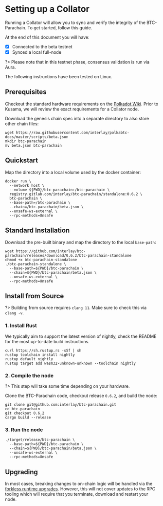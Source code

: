 # Setting up a Collator

Running a Collator will allow you to sync and verify the integrity of the BTC-Parachain.
To get started, follow this guide.

At the end of this document you will have:

- [x] Connected to the beta testnet
- [x] Synced a local full-node

?> Please note that in this testnet phase, consensus validation is run via Aura.

The following instructions have been tested on Linux.

## Prerequisites

Checkout the standard hardware requirements on the [Polkadot Wiki](https://wiki.polkadot.network/docs/en/maintain-guides-how-to-validate-polkadot#requirements).
Prior to Kusama, we will review the exact requirements for a Collator node.

Download the genesis chain spec into a separate directory to also store other chain files:

```shell
wget https://raw.githubusercontent.com/interlay/polkabtc-docs/master/scripts/beta.json
mkdir btc-parachain
mv beta.json btc-parachain
```

## Quickstart

Map the directory into a local volume used by the docker container:

```shell
docker run \
  --network host \
  --volume ${PWD}/btc-parachain:/btc-parachain \
  registry.gitlab.com/interlay/btc-parachain/standalone:0.6.2 \
  btc-parachain \
  --base-path=/btc-parachain \
  --chain=/btc-parachain/beta.json \
  --unsafe-ws-external \
  --rpc-methods=Unsafe
```

## Standard Installation

Download the pre-built binary and map the directory to the local `base-path`:

```shell
wget https://github.com/interlay/btc-parachain/releases/download/0.6.2/btc-parachain-standalone
chmod +x btc-parachain-standalone
./btc-parachain-standalone \
  --base-path=${PWD}/btc-parachain \
  --chain=${PWD}/btc-parachain/beta.json \
  --unsafe-ws-external \
  --rpc-methods=Unsafe
```

## Install from Source

?> Building from source requires `clang 11`. Make sure to check this via `clang -v`.

### 1. Install Rust

We typically aim to support the latest version of nightly, check the README for the most up-to-date build instructions.

```shell
curl https://sh.rustup.rs -sSf | sh
rustup toolchain install nightly
rustup default nightly
rustup target add wasm32-unknown-unknown --toolchain nightly
```

### 2. Compile the node

?> This step will take some time depending on your hardware.

Clone the BTC-Parachain code, checkout release `0.6.2`, and build the node:

```shell
git clone git@github.com:interlay/btc-parachain.git
cd btc-parachain
git checkout 0.6.2
cargo build --release
```

### 3. Run the node

```shell
./target/release/btc-parachain \
  --base-path=${PWD}/btc-parachain \
  --chain=${PWD}/btc-parachain/beta.json \
  --unsafe-ws-external \
  --rpc-methods=Unsafe
```

## Upgrading

In most cases, breaking changes to on-chain logic will be handled via the [forkless runtime upgrades](https://substrate.dev/docs/en/knowledgebase/runtime/upgrades#forkless-runtime-upgrades). However, this will not cover updates to the RPC tooling which will require that you terminate, download and restart your node.
